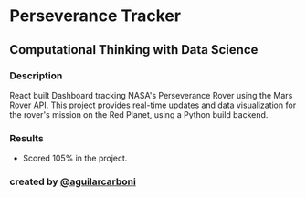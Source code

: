 # Perseverance Tracker

## Computational Thinking with Data Science

### Description

React built Dashboard tracking NASA's Perseverance Rover using the Mars Rover API. This project provides real-time updates and data visualization for the rover's mission on the Red Planet, using a Python build backend.

### Results
- Scored 105% in the project.

### created by [@aguilarcarboni](https://github.com/aguilarcarboni/)
